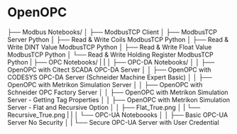 # OpenOPC

├── Modbus Notebooks/
│   ├── ModbusTCP Client
│   ├── ModbusTCP Server Python
│   ├── Read & Write Coils ModbusTCP Python
│   ├── Read & Write DINT Value ModbusTCP Python
│   ├── Read & Write Float Value ModbusTCP Python
│   └── Read & Write Holding Register ModbusTCP Python
|
├── OPC Notebooks/
|   |
│   ├── OPC-DA Notebooks/
│   │   ├── OpenOPC with Citect SCADA OPC-DA Server
│   │   ├── OpenOPC with CODESYS OPC-DA Server (Schneider Machine Expert Basic)
│   │   ├── OpenOPC with Metrikon Simulation Server
│   │   ├── OpenOPC with Schneider OPC Factory Server
│   │   ├── OpenOPC with Metrikon Simulation Server - Getting Tag Properties
│   │   ├── OpenOPC with Metrikon Simulation Server - Flat and Recursive Option
│   │   ├── Flat_True.png
│   |   └── Recursive_True.png
|   |
│   └── OPC-UA Noteboooks
│   │   ├── Basic OPC-UA Server No Security
│   |   └── Secure OPC-UA Server with User Credential
